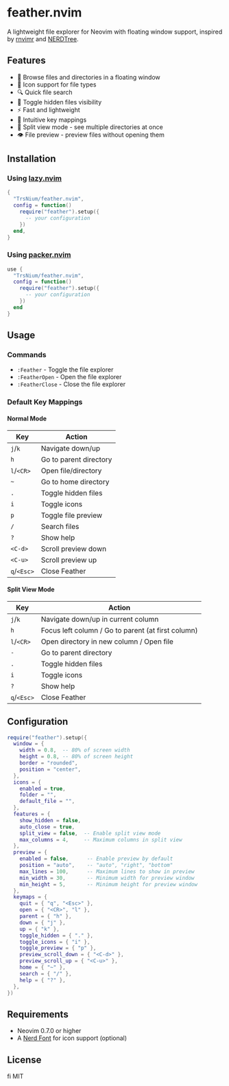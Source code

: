 # feather.nvim

A lightweight file explorer for Neovim with floating window support, inspired by [rnvimr](https://github.com/kevinhwang91/rnvimr) and [NERDTree](https://github.com/preservim/nerdtree).

## Features

- 📁 Browse files and directories in a floating window
- 🎨 Icon support for file types
- 🔍 Quick file search
- 👻 Toggle hidden files visibility
- ⚡ Fast and lightweight
- 🎹 Intuitive key mappings
- 🔲 Split view mode - see multiple directories at once
- 👁️ File preview - preview files without opening them

## Installation

### Using [lazy.nvim](https://github.com/folke/lazy.nvim)

```lua
{
  "TrsNium/feather.nvim",
  config = function()
    require("feather").setup({
      -- your configuration
    })
  end,
}
```

### Using [packer.nvim](https://github.com/wbthomason/packer.nvim)

```lua
use {
  "TrsNium/feather.nvim",
  config = function()
    require("feather").setup({
      -- your configuration
    })
  end
}
```

## Usage

### Commands

- `:Feather` - Toggle the file explorer
- `:FeatherOpen` - Open the file explorer
- `:FeatherClose` - Close the file explorer

### Default Key Mappings

#### Normal Mode
| Key | Action |
|-----|--------|
| `j`/`k` | Navigate down/up |
| `h` | Go to parent directory |
| `l`/`<CR>` | Open file/directory |
| `~` | Go to home directory |
| `.` | Toggle hidden files |
| `i` | Toggle icons |
| `p` | Toggle file preview |
| `/` | Search files |
| `?` | Show help |
| `<C-d>` | Scroll preview down |
| `<C-u>` | Scroll preview up |
| `q`/`<Esc>` | Close Feather |

#### Split View Mode
| Key | Action |
|-----|--------|
| `j`/`k` | Navigate down/up in current column |
| `h` | Focus left column / Go to parent (at first column) |
| `l`/`<CR>` | Open directory in new column / Open file |
| `-` | Go to parent directory |
| `.` | Toggle hidden files |
| `i` | Toggle icons |
| `?` | Show help |
| `q`/`<Esc>` | Close Feather |

## Configuration

```lua
require("feather").setup({
  window = {
    width = 0.8,  -- 80% of screen width
    height = 0.8, -- 80% of screen height
    border = "rounded",
    position = "center",
  },
  icons = {
    enabled = true,
    folder = "",
    default_file = "",
  },
  features = {
    show_hidden = false,
    auto_close = true,
    split_view = false,  -- Enable split view mode
    max_columns = 4,     -- Maximum columns in split view
  },
  preview = {
    enabled = false,      -- Enable preview by default
    position = "auto",    -- "auto", "right", "bottom"
    max_lines = 100,      -- Maximum lines to show in preview
    min_width = 30,       -- Minimum width for preview window
    min_height = 5,       -- Minimum height for preview window
  },
  keymaps = {
    quit = { "q", "<Esc>" },
    open = { "<CR>", "l" },
    parent = { "h" },
    down = { "j" },
    up = { "k" },
    toggle_hidden = { "." },
    toggle_icons = { "i" },
    toggle_preview = { "p" },
    preview_scroll_down = { "<C-d>" },
    preview_scroll_up = { "<C-u>" },
    home = { "~" },
    search = { "/" },
    help = { "?" },
  },
})
```

## Requirements

- Neovim 0.7.0 or higher
- A [Nerd Font](https://www.nerdfonts.com/) for icon support (optional)

## License

fi
MIT

